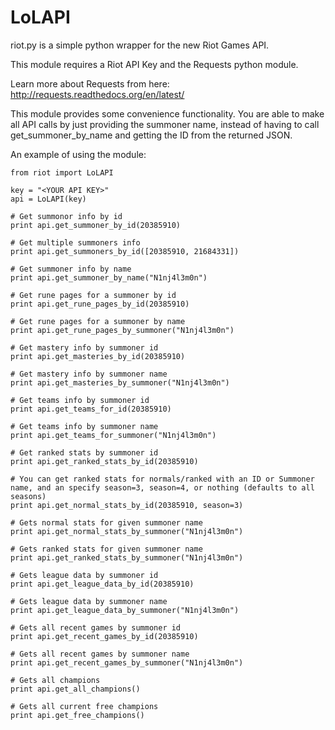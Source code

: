 LoLAPI
===

riot.py is a simple python wrapper for the new Riot Games API.

This module requires a Riot API Key and the Requests python module.

Learn more about Requests from here: http://requests.readthedocs.org/en/latest/


This module provides some convenience functionality. You are able to make all API calls by just providing the summoner name, instead of having to call get_summoner_by_name and getting the ID from the returned JSON.

An example of using the module:

```
from riot import LoLAPI

key = "<YOUR API KEY>"
api = LoLAPI(key)

# Get summonor info by id
print api.get_summoner_by_id(20385910)

# Get multiple summoners info
print api.get_summoners_by_id([20385910, 21684331])

# Get summoner info by name
print api.get_summoner_by_name("N1nj4l3m0n")

# Get rune pages for a summoner by id
print api.get_rune_pages_by_id(20385910)

# Get rune pages for a summoner by name
print api.get_rune_pages_by_summoner("N1nj4l3m0n")

# Get mastery info by summoner id
print api.get_masteries_by_id(20385910)

# Get mastery info by summoner name
print api.get_masteries_by_summoner("N1nj4l3m0n")

# Get teams info by summoner id
print api.get_teams_for_id(20385910)

# Get teams info by summoner name
print api.get_teams_for_summoner("N1nj4l3m0n")

# Get ranked stats by summoner id
print api.get_ranked_stats_by_id(20385910)

# You can get ranked stats for normals/ranked with an ID or Summoner name, and an specify season=3, season=4, or nothing (defaults to all seasons)
print api.get_normal_stats_by_id(20385910, season=3)

# Gets normal stats for given summoner name
print api.get_normal_stats_by_summoner("N1nj4l3m0n")

# Gets ranked stats for given summoner name
print api.get_ranked_stats_by_summoner("N1nj4l3m0n")

# Gets league data by summoner id
print api.get_league_data_by_id(20385910)

# Gets league data by summoner name
print api.get_league_data_by_summoner("N1nj4l3m0n")

# Gets all recent games by summoner id
print api.get_recent_games_by_id(20385910)

# Gets all recent games by summoner name
print api.get_recent_games_by_summoner("N1nj4l3m0n")

# Gets all champions
print api.get_all_champions()

# Gets all current free champions
print api.get_free_champions()

```
